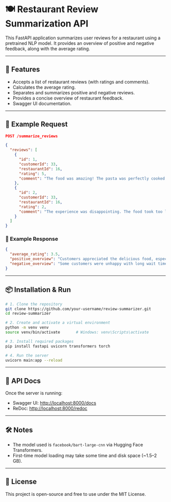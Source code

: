 
# 🍽️ Restaurant Review Summarization API

This FastAPI application summarizes user reviews for a restaurant using a pretrained NLP model. It provides an overview of positive and negative feedback, along with the average rating.

---

## 🚀 Features

- Accepts a list of restaurant reviews (with ratings and comments).
- Calculates the average rating.
- Separates and summarizes positive and negative reviews.
- Provides a concise overview of restaurant feedback.
- Swagger UI documentation.

---

## 🧪 Example Request

```json
POST /summarize_reviews

{
  "reviews": [
    {
      "id": 1,
      "customerId": 33,
      "restaurantId": 16,
      "rating": 5,
      "comment": "The food was amazing! The pasta was perfectly cooked and the flavors were authentic. The service was very attentive."
    },
    {
      "id": 2,
      "customerId": 33,
      "restaurantId": 16,
      "rating": 2,
      "comment": "The experience was disappointing. The food took too long to arrive and was cold by the time it got to our table."
    }
  ]
}
````

### 🔁 Example Response

```json
{
  "average_rating": 3.5,
  "positive_overview": "Customers appreciated the delicious food, especially the well-cooked pasta and attentive service.",
  "negative_overview": "Some customers were unhappy with long wait times and cold food upon arrival."
}
```

---

## 📦 Installation & Run

```bash
# 1. Clone the repository
git clone https://github.com/your-username/review-summarizer.git
cd review-summarizer

# 2. Create and activate a virtual environment
python -m venv venv
source venv/bin/activate       # Windows: venv\Scripts\activate

# 3. Install required packages
pip install fastapi uvicorn transformers torch

# 4. Run the server
uvicorn main:app --reload
```

---

## 📘 API Docs

Once the server is running:

* Swagger UI: [http://localhost:8000/docs](http://localhost:8000/docs)
* ReDoc: [http://localhost:8000/redoc](http://localhost:8000/redoc)

---

## 🛠️ Notes

* The model used is `facebook/bart-large-cnn` via Hugging Face Transformers.
* First-time model loading may take some time and disk space (\~1.5–2 GB).

---

## 📄 License

This project is open-source and free to use under the MIT License.

```

